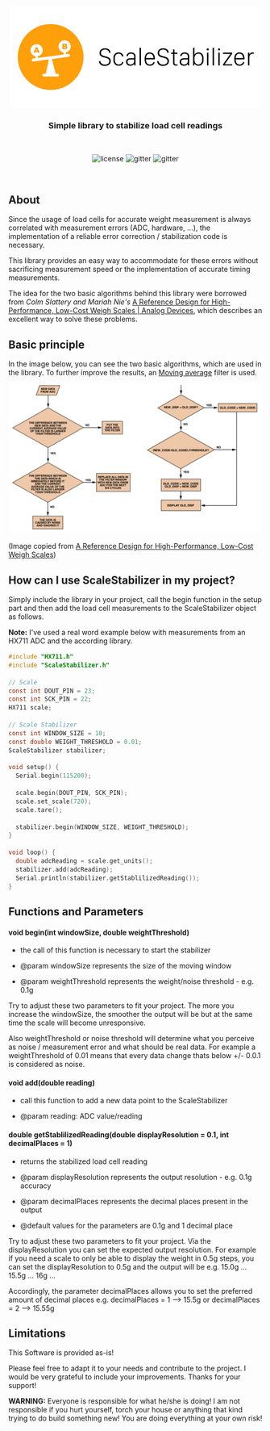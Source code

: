 <p align="center">
  <img width="500" src="assets/logo.png">
  <h3 align="center">Simple library to stabilize load cell readings</h3></br>
  <p align="center">
    <img alt="license" src="https://img.shields.io/badge/license-MIT-blue">
    <img alt="gitter" src="https://img.shields.io/badge/Arduino-blue">
    <img alt="gitter" src="https://img.shields.io/badge/PlatformIO-blue">
  </p>
</p>
<br>

## About

Since the usage of load cells for accurate weight measurement is always correlated with measurement errors (ADC, hardware, ...), the implementation of a reliable error correction / stabilization code is necessary.

This library provides an easy way to accommodate for these errors without sacrificing measurement speed or the implementation of accurate timing measurements.

The idea for the two basic algorithms behind this library were borrowed from *Colm Slattery* *and Mariah Nie's* [A Reference Design for High-Performance, Low-Cost Weigh Scales | Analog Devices](https://www.analog.com/en/analog-dialogue/articles/a-reference-design-for-weigh-scales.html), which describes an excellent way to solve these problems.

## Basic principle

In the image below, you can see the two basic algorithms, which are used in the library. To further improve the results, an [Moving average](https://en.wikipedia.org/wiki/Moving_average) filter is used.

![](assets/principle.png)

(Image copied from [A Reference Design for High-Performance, Low-Cost Weigh Scales](https://www.analog.com/en/analog-dialogue/articles/a-reference-design-for-weigh-scales.html))

## How can I use ScaleStabilizer in my project?

Simply include the library in your project, call the begin function in the setup part and then add the load cell measurements to the ScaleStabilizer object as follows.

**Note:** I've used a real word example below with measurements from an HX711 ADC and the according library.

```C
#include "HX711.h"
#include "ScaleStabilizer.h"

// Scale
const int DOUT_PIN = 23;
const int SCK_PIN = 22;
HX711 scale;

// Scale Stabilizer
const int WINDOW_SIZE = 10;
const double WEIGHT_THRESHOLD = 0.01;
ScaleStabilizer stabilizer;

void setup() {
  Serial.begin(115200);

  scale.begin(DOUT_PIN, SCK_PIN);
  scale.set_scale(720);
  scale.tare();

  stabilizer.begin(WINDOW_SIZE, WEIGHT_THRESHOLD);
}

void loop() {
  double adcReading = scale.get_units();
  stabilizer.add(adcReading);
  Serial.println(stabilizer.getStablilizedReading());
}
```

## Functions and Parameters

#### void begin(int windowSize, double weightThreshold)

- the call of this function is necessary to start the stabilizer
* @param windowSize represents the size of the moving window

* @param weightThreshold represents the weight/noise threshold - e.g. 0.1g

Try to adjust these two parameters to fit your project. The more you increase the windowSize, the smoother the output will be but at the same time the scale will become unresponsive.

Also weightThreshold or noise threshold will determine what you perceive as noise / measurement error and what should be real data. For example a weightThreshold of 0.01 means that every data change thats below +/- 0.0.1 is considered as noise.

#### void add(double reading)

- call this function to add a new data point to the ScaleStabilizer

- @param reading: ADC value/reading

#### double getStablilizedReading(double displayResolution = 0.1, int decimalPlaces = 1)

- returns the stabilized load cell reading

- @param displayResolution represents the output resolution - e.g. 0.1g accuracy

- @param decimalPlaces represents the decimal places present in the output

- @default values for the parameters are 0.1g and 1 decimal place

Try to adjust these two parameters to fit your project. Via the displayResolution you can set the expected output resolution. For example if you need a scale to only be able to display the weight in 0.5g steps, you can set the displayResolution to 0.5g and the output will be e.g. 15.0g ... 15.5g ... 16g ...

Accordingly, the parameter decimalPlaces allows you to set the preferred amount of decimal places e.g. decimalPlaces = 1 --> 15.5g or decimalPlaces = 2 --> 15.55g

## Limitations

This Software is provided as-is!

Please feel free to adapt it to your needs and contribute to the project. I would be very grateful to include your improvements. Thanks for your support!

**WARNING:** Everyone is responsible for what he/she is doing! I am not responsible if you hurt yourself, torch your house or anything that kind trying to do build something new! You are doing everything at your own risk!
